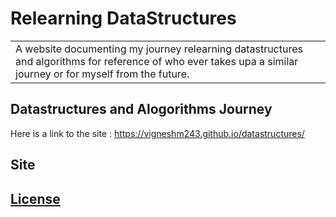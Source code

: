 # Relearning DataStructures
<table>
<tr>
<td>
A website documenting my journey relearning datastructures and algorithms for reference of who ever takes upa a similar journey or for myself from the future.
</td>
</tr>
</table>


## Datastructures and Alogorithms Journey
Here is a link to the site :  https://vigneshm243.github.io/datastructures/


## Site


## [License](https://github.com/vigneshm243/datastructures/blob/master/LICENSE.md)
